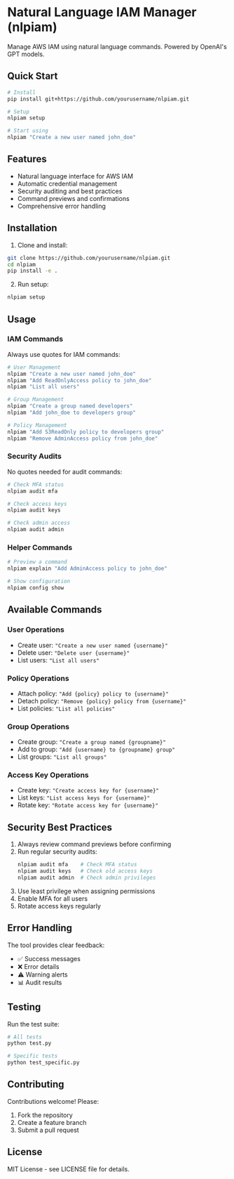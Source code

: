 # Natural Language IAM Manager (nlpiam)

Manage AWS IAM using natural language commands. Powered by OpenAI's GPT models.

## Quick Start
```bash
# Install
pip install git+https://github.com/yourusername/nlpiam.git

# Setup
nlpiam setup

# Start using
nlpiam "Create a new user named john_doe"
```

## Features
- Natural language interface for AWS IAM
- Automatic credential management
- Security auditing and best practices
- Command previews and confirmations
- Comprehensive error handling

## Installation

1. Clone and install:
```bash
git clone https://github.com/yourusername/nlpiam.git
cd nlpiam
pip install -e .
```

2. Run setup:
```bash
nlpiam setup
```

## Usage

### IAM Commands
Always use quotes for IAM commands:
```bash
# User Management
nlpiam "Create a new user named john_doe"
nlpiam "Add ReadOnlyAccess policy to john_doe"
nlpiam "List all users"

# Group Management
nlpiam "Create a group named developers"
nlpiam "Add john_doe to developers group"

# Policy Management
nlpiam "Add S3ReadOnly policy to developers group"
nlpiam "Remove AdminAccess policy from john_doe"
```

### Security Audits
No quotes needed for audit commands:
```bash
# Check MFA status
nlpiam audit mfa

# Check access keys
nlpiam audit keys

# Check admin access
nlpiam audit admin
```

### Helper Commands
```bash
# Preview a command
nlpiam explain "Add AdminAccess policy to john_doe"

# Show configuration
nlpiam config show
```

## Available Commands

### User Operations
- Create user: `"Create a new user named {username}"`
- Delete user: `"Delete user {username}"`
- List users: `"List all users"`

### Policy Operations
- Attach policy: `"Add {policy} policy to {username}"`
- Detach policy: `"Remove {policy} policy from {username}"`
- List policies: `"List all policies"`

### Group Operations
- Create group: `"Create a group named {groupname}"`
- Add to group: `"Add {username} to {groupname} group"`
- List groups: `"List all groups"`

### Access Key Operations
- Create key: `"Create access key for {username}"`
- List keys: `"List access keys for {username}"`
- Rotate key: `"Rotate access key for {username}"`

## Security Best Practices

1. Always review command previews before confirming
2. Run regular security audits:
   ```bash
   nlpiam audit mfa    # Check MFA status
   nlpiam audit keys   # Check old access keys
   nlpiam audit admin  # Check admin privileges
   ```
3. Use least privilege when assigning permissions
4. Enable MFA for all users
5. Rotate access keys regularly

## Error Handling

The tool provides clear feedback:
- ✅ Success messages
- ❌ Error details
- ⚠️ Warning alerts
- 📊 Audit results

## Testing

Run the test suite:
```bash
# All tests
python test.py

# Specific tests
python test_specific.py
```

## Contributing

Contributions welcome! Please:
1. Fork the repository
2. Create a feature branch
3. Submit a pull request

## License

MIT License - see LICENSE file for details.